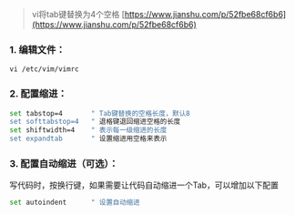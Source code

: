 > vi将tab键替换为4个空格
[https://www.jianshu.com/p/52fbe68cf6b6](https://www.jianshu.com/p/52fbe68cf6b6)

### 1. 编辑文件：

```undefined
vi /etc/vim/vimrc
```

### 2. 配置缩进：

```bash
set tabstop=4       " Tab键替换的空格长度，默认8
set softtabstop=4   " 退格键退回缩进空格的长度
set shiftwidth=4    " 表示每一级缩进的长度
set expandtab       " 设置缩进用空格来表示
```

### 3. 配置自动缩进（可选）：

写代码时，按换行键，如果需要让代码自动缩进一个Tab，可以增加以下配置

```bash
set autoindent      " 设置自动缩进
```
<!--stackedit_data:
eyJoaXN0b3J5IjpbLTIwNTQyMDEwNjRdfQ==
-->